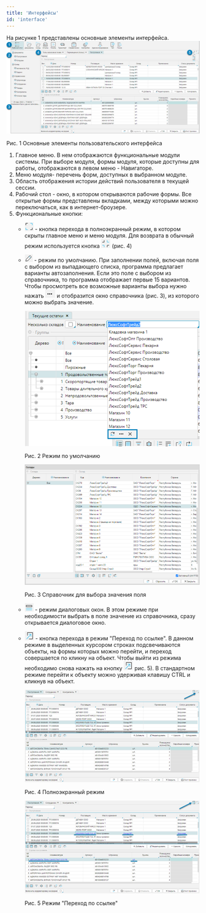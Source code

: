 ```yaml
---
title: 'Интерфейсы'
id: 'interface'
---
```


На рисунке 1 представлены основные элементы интерфейса.
![Рис. 1 Основные элементы пользовательского интерфейса](img/interface1.png)

Рис. 1 Основные элементы пользовательского интерфейса

1. Главное меню. В нем отображаются функциональные модули системы. При выборе модуля, формы модуля, которые доступны для работы, отображаются в левом меню - Навигаторе.
2. Меню модуля- перечень форм, доступных в выбранном модуле.
3. Область отображения истории действий пользователя в текущей сессии.
4. Рабочий стол - окно, в котором открываются рабочие формы. Все открытые формы представлены вкладками, между которыми можно переключаться, как в интернет-броузере.
5. Функциональные кнопки:
   - ![](../img/ico_scr_full.png) - кнопка перехода в полноэкранный режим, в котором скрыты главное меню и меню модуля. Для возврата в обычный режим используется кнопка ![](../img/ico_scr_return.png) (рис. 4)
   - ![](../img/ico_auto_fill.png) - режим по умолчанию.  При заполнении полей, включая поля с выбором из выпадающего списка, программа предлагает варианты автозаполнения. Если это поле с выбором из справочника, то программа отображает первые 15 вариантов. Чтобы просмотреть все возможные варианты выбора нужно нажать ![](../img/ico_3_point.png) и отобразится окно справочника (рис. 3), из которого можно выбрать значение.

     ![](img/interface2.png)
   
     Рис. 2 Режим по умолчанию
   
     ![](img/interface3.png)
   
     Рис. 3 Справочник для выбора значения поля
   
   - ![](../img/ico_dialog_win.png) - режим диалоговых окон. В этом режиме при необходимости выбрать в поле значение из справочника, сразу открывается диалоговое окно.
   - ![](../img/ico_pass_link.png) - кнопка перехода в режим "Переход по ссылке". В данном режиме в выделенных курсором строках подсвечиваются объекты, на формы которых можно перейти, и переход совершается по кликну на объект. Чтобы выйти из режима необходимо снова нажать на кнопку ![](../img/ico_pass_link.png) рис. 5). В стандартном режиме перейти к объекту можно удерживая клавишу CTRL и кликнув на объект.    

     ![](img/interface4.png)

     Рис. 4 Полноэкранный режим  

     ![](img/interface5.png)

     Рис. 5 Режим "Переход по ссылке"